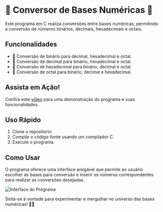 # 🧮 Conversor de Bases Numéricas 🚀

Este programa em C realiza conversões entre bases numéricas, permitindo a conversão de números binários, decimais, hexadecimais e octais.

## Funcionalidades

- 🔄 Conversão de binário para decimal, hexadecimal e octal.
- 🔄 Conversão de decimal para binário, hexadecimal e octal.
- 🔄 Conversão de hexadecimal para binário, decimal e octal.
- 🔄 Conversão de octal para binário, decimal e hexadecimal.

## Assista em Ação!

Confira este [vídeo](https://youtu.be/v_D1lIoZJHo?si=f6w3DCqHjuKm_wXb) para uma demonstração do programa e suas funcionalidades.

## Uso Rápido

1. Clone o repositório:
2. Compile o código-fonte usando um compilador C.
3. Execute o programa.

## Como Usar

O programa oferece uma interface amigável que permite ao usuário escolher as bases para conversão e inserir os números correspondentes para realizar as conversões desejadas.

![Interface do Programa](https://github.com/RafaelProfMgz/shiny-octo-meme/assets/154349177/3b88d934-6d31-42fc-8c75-c53a2d231071)

Sinta-se à vontade para experimentar e mergulhar no universo das bases numéricas! 🚀✨
